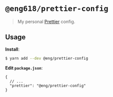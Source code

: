 # `@eng618/prettier-config`

> My personal [Prettier](https://prettier.io) config.

## Usage

**Install**:

```bash
$ yarn add --dev @eng/prettier-config
```

**Edit `package.json`**:

```jsonc
{
  // ...
  "prettier": "@eng/prettier-config"
}
```
